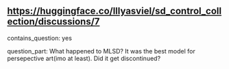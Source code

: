 ## https://huggingface.co/lllyasviel/sd_control_collection/discussions/7

contains_question: yes

question_part: What happened to MLSD? It was the best model for persepective art(imo at least). Did it get discontinued?